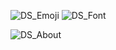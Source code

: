 ![DS_Emoji](https://github.com/stamenkovicdavid/stamenkovicdavid/assets/139560873/3420e7c7-4371-48a1-8324-707be73c4b6b) 
![DS_Font](https://github.com/stamenkovicdavid/stamenkovicdavid/assets/139560873/f83659d7-0235-4ee6-aa0a-83efc0c6e6ff)

![DS_About](https://github.com/stamenkovicdavid/stamenkovicdavid/assets/139560873/fe5b5889-991c-4503-bf53-636889bfde02)
